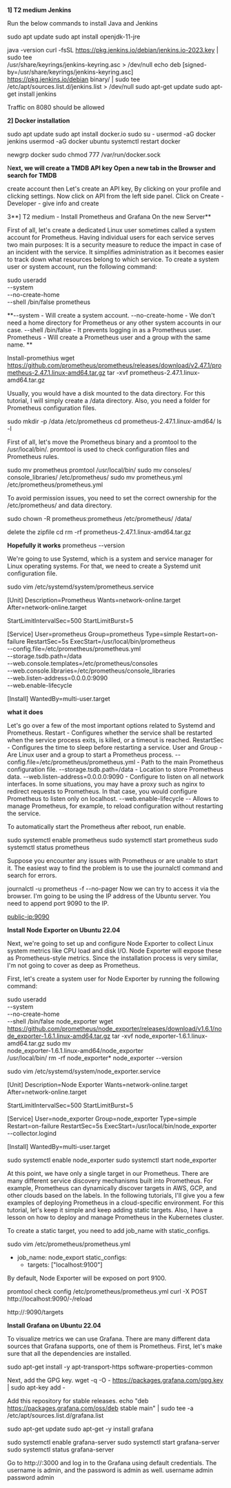**1] T2 medium Jenkins**

Run the below commands to install Java and Jenkins


sudo apt update
sudo apt install openjdk-11-jre

java -version
curl -fsSL https://pkg.jenkins.io/debian/jenkins.io-2023.key | sudo tee \
  /usr/share/keyrings/jenkins-keyring.asc > /dev/null
echo deb [signed-by=/usr/share/keyrings/jenkins-keyring.asc] \
  https://pkg.jenkins.io/debian binary/ | sudo tee \
  /etc/apt/sources.list.d/jenkins.list > /dev/null
sudo apt-get update
sudo apt-get install jenkins

Traffic on 8080 should be allowed

**2] Docker installation**

sudo apt update
sudo apt install docker.io
sudo su - 
usermod -aG docker jenkins
usermod -aG docker ubuntu
systemctl restart docker

newgrp docker
sudo chmod 777 /var/run/docker.sock


N**ext, we will create a TMDB API key
Open a new tab in the Browser and search for TMDB**

create account then
Let's create an API key, By clicking on your profile and clicking settings.
Now click on API from the left side panel. Click on Create - Developer - give info and create 

3**] T2 medium - Install Prometheus and Grafana On the new Server**

First of all, let's create a dedicated Linux user sometimes called a system account for Prometheus. Having individual users for each service serves two main purposes:
It is a security measure to reduce the impact in case of an incident with the service.
It simplifies administration as it becomes easier to track down what resources belong to which service.
To create a system user or system account, run the following command:

sudo useradd \
    --system \
    --no-create-home \
    --shell /bin/false prometheus
    
**--system - Will create a system account.
--no-create-home - We don't need a home directory for Prometheus or any other system accounts in our case.
--shell /bin/false - It prevents logging in as a Prometheus user.
Prometheus - Will create a Prometheus user and a group with the same name.
**

Install-promethius
wget https://github.com/prometheus/prometheus/releases/download/v2.47.1/prometheus-2.47.1.linux-amd64.tar.gz
tar -xvf prometheus-2.47.1.linux-amd64.tar.gz

Usually, you would have a disk mounted to the data directory. For this tutorial, I will simply create a /data directory. Also, you need a folder for Prometheus configuration files.

sudo mkdir -p /data /etc/prometheus
cd prometheus-2.47.1.linux-amd64/
ls -l

First of all, let's move the Prometheus binary and a promtool to the /usr/local/bin/. promtool is used to check configuration files and Prometheus rules.

sudo mv prometheus promtool /usr/local/bin/
sudo mv consoles/ console_libraries/ /etc/prometheus/
sudo mv prometheus.yml /etc/prometheus/prometheus.yml

To avoid permission issues, you need to set the correct ownership for the /etc/prometheus/ and data directory.

sudo chown -R prometheus:prometheus /etc/prometheus/ /data/

delete the zipfile 
cd
rm -rf prometheus-2.47.1.linux-amd64.tar.gz

**Hopefully it works**
prometheus --version

We're going to use Systemd, which is a system and service manager for Linux operating systems. For that, we need to create a Systemd unit configuration file.

sudo vim /etc/systemd/system/prometheus.service

[Unit]
Description=Prometheus
Wants=network-online.target
After=network-online.target

StartLimitIntervalSec=500
StartLimitBurst=5

[Service]
User=prometheus
Group=prometheus
Type=simple
Restart=on-failure
RestartSec=5s
ExecStart=/usr/local/bin/prometheus \
  --config.file=/etc/prometheus/prometheus.yml \
  --storage.tsdb.path=/data \
  --web.console.templates=/etc/prometheus/consoles \
  --web.console.libraries=/etc/prometheus/console_libraries \
  --web.listen-address=0.0.0.0:9090 \
  --web.enable-lifecycle

[Install]
WantedBy=multi-user.target


**what it does**

Let's go over a few of the most important options related to Systemd and Prometheus. Restart - Configures whether the service shall be restarted when the service process exits, is killed, or a timeout is reached.
RestartSec - Configures the time to sleep before restarting a service.
User and Group - Are Linux user and a group to start a Prometheus process.
--config.file=/etc/prometheus/prometheus.yml - Path to the main Prometheus configuration file.
--storage.tsdb.path=/data - Location to store Prometheus data.
--web.listen-address=0.0.0.0:9090 - Configure to listen on all network interfaces. In some situations, you may have a proxy such as nginx to redirect requests to Prometheus. In that case, you would configure Prometheus to listen only on localhost.
--web.enable-lifecycle -- Allows to manage Prometheus, for example, to reload configuration without restarting the service.

To automatically start the Prometheus after reboot, run enable.

sudo systemctl enable prometheus
sudo systemctl start prometheus
sudo systemctl status prometheus


Suppose you encounter any issues with Prometheus or are unable to start it. The easiest way to find the problem is to use the journalctl command and search for errors.

journalctl -u prometheus -f --no-pager
Now we can try to access it via the browser. I'm going to be using the IP address of the Ubuntu server. You need to append port 9090 to the IP.

<public-ip:9090>


**Install Node Exporter on Ubuntu 22.04**

Next, we're going to set up and configure Node Exporter to collect Linux system metrics like CPU load and disk I/O. Node Exporter will expose these as Prometheus-style metrics. Since the installation process is very similar, I'm not going to cover as deep as Prometheus.

First, let's create a system user for Node Exporter by running the following command:

sudo useradd \
    --system \
    --no-create-home \
    --shell /bin/false node_exporter
wget https://github.com/prometheus/node_exporter/releases/download/v1.6.1/node_exporter-1.6.1.linux-amd64.tar.gz
tar -xvf node_exporter-1.6.1.linux-amd64.tar.gz
sudo mv \
  node_exporter-1.6.1.linux-amd64/node_exporter \
  /usr/local/bin/
rm -rf node_exporter*
node_exporter --version

sudo vim /etc/systemd/system/node_exporter.service

[Unit]
Description=Node Exporter
Wants=network-online.target
After=network-online.target

StartLimitIntervalSec=500
StartLimitBurst=5

[Service]
User=node_exporter
Group=node_exporter
Type=simple
Restart=on-failure
RestartSec=5s
ExecStart=/usr/local/bin/node_exporter \
    --collector.logind

[Install]
WantedBy=multi-user.target

sudo systemctl enable node_exporter
sudo systemctl start node_exporter


At this point, we have only a single target in our Prometheus. There are many different service discovery mechanisms built into Prometheus. For example, Prometheus can dynamically discover targets in AWS, GCP, and other clouds based on the labels. In the following tutorials, I'll give you a few examples of deploying Prometheus in a cloud-specific environment. For this tutorial, let's keep it simple and keep adding static targets. Also, I have a lesson on how to deploy and manage Prometheus in the Kubernetes cluster.

To create a static target, you need to add job_name with static_configs.

sudo vim /etc/prometheus/prometheus.yml

  - job_name: node_export
    static_configs:
      - targets: ["localhost:9100"]

By default, Node Exporter will be exposed on port 9100.

promtool check config /etc/prometheus/prometheus.yml
curl -X POST http://localhost:9090/-/reload

http://<ip>:9090/targets


**Install Grafana on Ubuntu 22.04**

To visualize metrics we can use Grafana. There are many different data sources that Grafana supports, one of them is Prometheus.
First, let's make sure that all the dependencies are installed.

sudo apt-get install -y apt-transport-https software-properties-common

Next, add the GPG key.
wget -q -O - https://packages.grafana.com/gpg.key | sudo apt-key add -

Add this repository for stable releases.
echo "deb https://packages.grafana.com/oss/deb stable main" | sudo tee -a /etc/apt/sources.list.d/grafana.list

sudo apt-get update
sudo apt-get -y install grafana

sudo systemctl enable grafana-server
sudo systemctl start grafana-server
sudo systemctl status grafana-server

Go to http://<ip>:3000 and log in to the Grafana using default credentials. The username is admin, and the password is admin as well.
username admin
password admin



